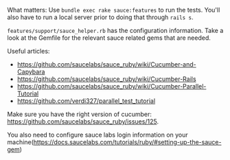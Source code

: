 What matters:
Use `bundle exec rake sauce:features` to run the tests. You'll also have to run a local server prior to doing that through `rails s`.

`features/support/sauce_helper.rb` has the configuration information.
Take a look at the Gemfile for the relevant sauce related gems that are needed.

Useful articles:
+ https://github.com/saucelabs/sauce_ruby/wiki/Cucumber-and-Capybara
+ https://github.com/saucelabs/sauce_ruby/wiki/Cucumber-Rails
+ https://github.com/saucelabs/sauce_ruby/wiki/Cucumber-Parallel-Tutorial
+ https://github.com/verdi327/parallel_test_tutorial

Make sure you have the right version of cucumber: https://github.com/saucelabs/sauce_ruby/issues/125.

You also need to configure sauce labs login information on your machine(https://docs.saucelabs.com/tutorials/ruby/#setting-up-the-sauce-gem)